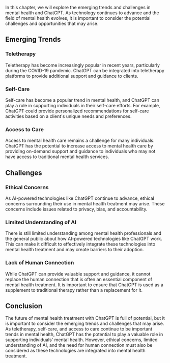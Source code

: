 
In this chapter, we will explore the emerging trends and challenges in mental health and ChatGPT. As technology continues to advance and the field of mental health evolves, it is important to consider the potential challenges and opportunities that may arise.

Emerging Trends
---------------

### Teletherapy

Teletherapy has become increasingly popular in recent years, particularly during the COVID-19 pandemic. ChatGPT can be integrated into teletherapy platforms to provide additional support and guidance to clients.

### Self-Care

Self-care has become a popular trend in mental health, and ChatGPT can play a role in supporting individuals in their self-care efforts. For example, ChatGPT could provide personalized recommendations for self-care activities based on a client's unique needs and preferences.

### Access to Care

Access to mental health care remains a challenge for many individuals. ChatGPT has the potential to increase access to mental health care by providing on-demand support and guidance to individuals who may not have access to traditional mental health services.

Challenges
----------

### Ethical Concerns

As AI-powered technologies like ChatGPT continue to advance, ethical concerns surrounding their use in mental health treatment may arise. These concerns include issues related to privacy, bias, and accountability.

### Limited Understanding of AI

There is still limited understanding among mental health professionals and the general public about how AI-powered technologies like ChatGPT work. This can make it difficult to effectively integrate these technologies into mental health treatment and may create barriers to their adoption.

### Lack of Human Connection

While ChatGPT can provide valuable support and guidance, it cannot replace the human connection that is often an essential component of mental health treatment. It is important to ensure that ChatGPT is used as a supplement to traditional therapy rather than a replacement for it.

Conclusion
----------

The future of mental health treatment with ChatGPT is full of potential, but it is important to consider the emerging trends and challenges that may arise. As teletherapy, self-care, and access to care continue to be important trends in mental health, ChatGPT has the potential to play a valuable role in supporting individuals' mental health. However, ethical concerns, limited understanding of AI, and the need for human connection must also be considered as these technologies are integrated into mental health treatment.

